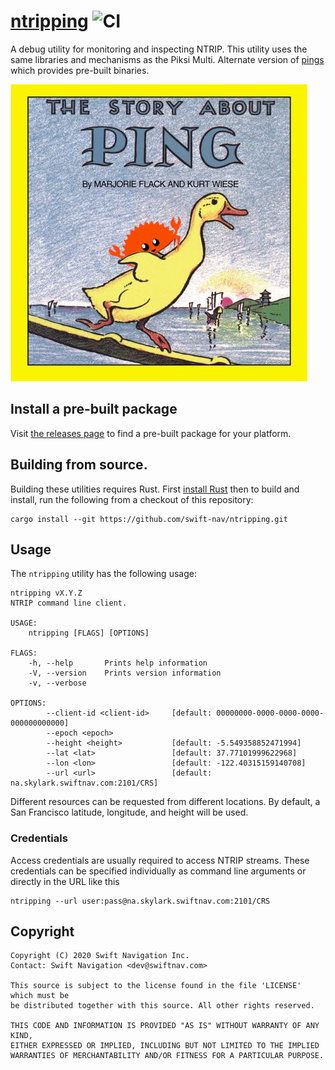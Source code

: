 # [ntripping][ntripping] ![CI](https://github.com/swift-nav/ntripping/workflows/CI/badge.svg)

A debug utility for monitoring and inspecting NTRIP. This utility uses the same
libraries and mechanisms as the Piksi Multi.  Alternate version of [pings](https://github.com/swift-nav/pings)
which provides pre-built binaries.

[![pings-rs][pings-rs-img]][ntripping]

## Install a pre-built package

Visit [the releases page](https://github.com/swift-nav/ntripping/releases) to
find a pre-built package for your platform.

## Building from source.

Building these utilities requires Rust.  First [install
Rust](https://rustup.rs/) then to build and install, run the following from a
checkout of this repository:

```
cargo install --git https://github.com/swift-nav/ntripping.git
```

## Usage

The `ntripping` utility has the following usage:

    ntripping vX.Y.Z
    NTRIP command line client.

    USAGE:
        ntripping [FLAGS] [OPTIONS]

    FLAGS:
        -h, --help       Prints help information
        -V, --version    Prints version information
        -v, --verbose

    OPTIONS:
            --client-id <client-id>     [default: 00000000-0000-0000-0000-000000000000]
            --epoch <epoch>
            --height <height>           [default: -5.549358852471994]
            --lat <lat>                 [default: 37.77101999622968]
            --lon <lon>                 [default: -122.40315159140708]
            --url <url>                 [default: na.skylark.swiftnav.com:2101/CRS]

Different resources can be requested from different locations. By default, a San
Francisco latitude, longitude, and height will be used.

### Credentials

Access credentials are usually required to access NTRIP streams. These credentials can be
specified individually as command line arguments or directly in the URL like this

```
ntripping --url user:pass@na.skylark.swiftnav.com:2101/CRS
```

## Copyright

```
Copyright (C) 2020 Swift Navigation Inc.
Contact: Swift Navigation <dev@swiftnav.com>

This source is subject to the license found in the file 'LICENSE' which must be
be distributed together with this source. All other rights reserved.

THIS CODE AND INFORMATION IS PROVIDED "AS IS" WITHOUT WARRANTY OF ANY KIND,
EITHER EXPRESSED OR IMPLIED, INCLUDING BUT NOT LIMITED TO THE IMPLIED
WARRANTIES OF MERCHANTABILITY AND/OR FITNESS FOR A PARTICULAR PURPOSE.
```

[ntripping]: https://github.com/swift-nav/ntripping
[pings-rs-img]: ./img/pings-rs.png
